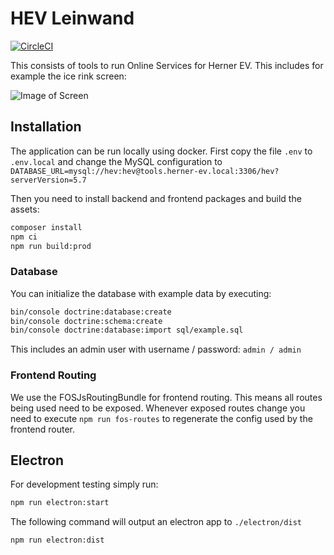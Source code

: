 # HEV Leinwand

[![CircleCI](https://circleci.com/gh/norman27/tools.herner-ev.com.svg?style=svg)](https://circleci.com/gh/norman27/tools.herner-ev.com)

This consists of tools to run Online Services for Herner EV. This includes for example the ice rink screen:

![Image of Screen](https://raw.githubusercontent.com/norman27/tools.herner-ev.com/master/doc/screen.png)


## Installation
The application can be run locally using docker. First copy the file `.env` to `.env.local`
and change the MySQL configuration to `DATABASE_URL=mysql://hev:hev@tools.herner-ev.local:3306/hev?serverVersion=5.7`

Then you need to install backend and frontend packages and build the assets:
```bash
composer install
npm ci
npm run build:prod
```

### Database
You can initialize the database with example data by executing:
```bash
bin/console doctrine:database:create
bin/console doctrine:schema:create
bin/console doctrine:database:import sql/example.sql
```
This includes an admin user with username / password: `admin / admin`

### Frontend Routing
We use the FOSJsRoutingBundle for frontend routing. This means all routes being used need to be exposed.
Whenever exposed routes change you need to execute `npm run fos-routes` to regenerate the config
used by the frontend router.

## Electron
For development testing simply run:
```bash
npm run electron:start
```
The following command will output an electron app to `./electron/dist`
```bash
npm run electron:dist
```
